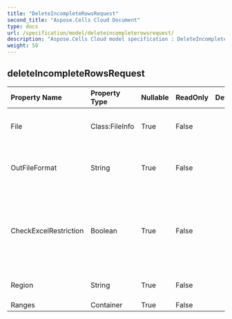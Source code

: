 ```yaml
---
title: "DeleteIncompleteRowsRequest"
second_title: "Aspose.Cells Cloud Document"
type: docs
url: /specification/model/deleteincompleterowsrequest/
description: "Aspose.Cells Cloud model specification : DeleteIncompleteRowsRequest. Effortlessly handle Excel and other spreadsheet documents with features like opening, generating, editing, splitting, merging, comparing, and converting."
weight: 50
---
```


## **deleteIncompleteRowsRequest**

 

| Property Name | Property Type | Nullable |  ReadOnly | DefaultValue | Description | 
| :- | :- | :- |:- |  :- | :- |
| File | Class:FileInfo | True |  False |  | Spreadsheet files that require data fulling.  |  
| OutFileFormat | String | True |  False |  | finish to data cleansing, outfile`s file format. |  
| CheckExcelRestriction | Boolean | True |  False |  | Whether check restriction of Spreadsheet file when user modify cells related objects. |  
| Region | String | True |  False |  | The regional settings for workbook. |  
| Ranges | Container | True |  False |  |  |  

